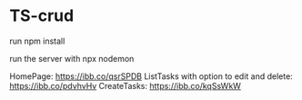 # TS-crud

run npm install

run the server with  npx nodemon

HomePage: https://ibb.co/qsrSPDB
ListTasks with option to edit and delete:  https://ibb.co/pdvhvHv
CreateTasks: https://ibb.co/kqSsWkW
